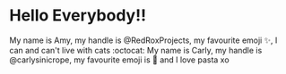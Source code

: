 # Hello Everybody!! 

My name is Amy, my handle is @RedRoxProjects, my favourite emoji :sparkles:, I can and can't live with cats :octocat:
My name is Carly, my handle is @carlysinicrope, my favourite emoji is :unicorn: and I love pasta xo
